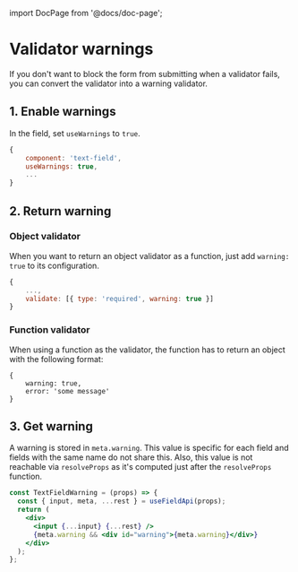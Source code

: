 import DocPage from '@docs/doc-page';

<DocPage>

# Validator warnings

If you don't want to block the form from submitting when a validator fails, you can convert the validator into a warning validator.

## 1. Enable warnings

In the field, set `useWarnings` to `true`.

```jsx
{
    component: 'text-field',
    useWarnings: true,
    ...
}
```

## 2. Return warning

### Object validator

When you want to return an object validator as a function, just add `warning: true` to its configuration.

```jsx
{
    ...,
    validate: [{ type: 'required', warning: true }]
}
```

### Function validator

When using a function as the validator, the function has to return an object with the following format:

```
{
    warning: true,
    error: 'some message'
}
```

## 3. Get warning

A warning is stored in `meta.warning`. This value is specific for each field and fields with the same name do not share this. Also, this value is not reachable via `resolveProps` as it's computed just after the `resolveProps` function.

```jsx
const TextFieldWarning = (props) => {
  const { input, meta, ...rest } = useFieldApi(props);
  return (
    <div>
      <input {...input} {...rest} />
      {meta.warning && <div id="warning">{meta.warning}</div>}
    </div>
  );
};
```

</DocPage>
